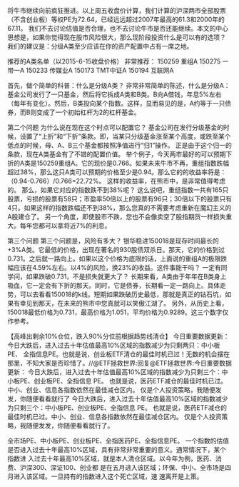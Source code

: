 将牛市继续向前疯狂推进。以上周五收盘价计算，我们计算的沪深两市全部股票（不含创业板）等权PE为72.64，已经远远超过2007年最高的61.3和2000年的67.11。
我们不去讨论估值是否合理，也不去讨论牛市是否还能继续。本文的中心思想是，如果你觉得现在股市风险很大，那么现阶段投资什么是可以有的选项？
我们的建议是：分级A类至少应该在你的资产配置中占有一席之地。


推荐的A类名单（以2015-6-15收盘价格）
非常推荐：
150259 重组A
150275 一带一A
150233 传媒业A
150173 TMT中证A
150194 互联网A


首先，做个简单的科普：什么是分级A类？
非常非常简单的陈述，什么是分级A：
基金公司发行了一只基金，然后将它拆成A类和B类。B向A借钱，年息5%左右（每年有变化）。然后，B类投向某个指数。这样，显而易见的是，A约等于一只债券，而B则变成了一个初始杠杆为2的杠杆基金。

第二个问题
为什么说在现在这个时点可以配置它？
基金公司在发行分级基金的时候，设置了“上折”和“下折”条款。即，当某只分级基金涨至某个高度，或跌至某个低点的时候，母、A、B三个基金都按照净值进行“归1”操作。
正是由于这个归一的条款，现在A类基金有了不错的配置价值。
举个例子，今天两市最好的可以预期下折的A类是150259重组A。它的现价是0.766。如果未来牛市不再，重组指数跌幅超过38%，那么这只A类可以预期的价格至少是0.94。那么它的的收益率将是：（0.94-0.766）/0.766=22.72%。
这样的收益率，在熊市中，是非常值得考虑的。
那么，如果它对应的指数跌不到38%呢？
这么说吧，重组指数一共有165只股票，亏损的股票有58只；市盈率50倍以上的股票有96只；30倍以下的股票只有4只。如果这样的指数跌幅还不到38%，那么您真的不需要考虑重新在魔幻主义的A股建仓了。
另一个角度，即使股市不跌，您也不会像卖空了股指期货一样损失重大。每年您都可以拿将近7%的利息。

第三个问题
第三个问题是，风险有多大？
银华稳进150018是现存时间最长的+3%A类。它最低的价格，出现在著名的930股债双杀日。那天，它的价格到过0.731。之后就一路向上。如果以这个价格为底限的话，上面说的重组A的极限跌幅应该在4.59%左右。以4%的风险，换23%的收益。这件事能干吗？
一定有同学问，如果跌破0.731，不是损失就更大了？
长期来看，A类由于年年在B类身上吸血，它一定会有下折的那天。同时，它是债券，长期看一定一路向上。具体走势，可以去看看150018的k线。短期如果跌破历史最低，那就是真正的钻石坑，如果有幸见到那天，在未来的熊市中您真就可以笑傲江湖了。
另外，从历史上看，150018最低价格为0.731，最高价格为1.051，平均价格为0.9289。这三个数字仅作参考。


【高峰出剩余10%仓位，跌入90%分位前根据趋势线清仓】
今日重要数据更新：今日大跌后，进入过去十年估值最高10%区域的指数减少为只剩两只：中小板PE、
全指信息PE。也就是说，创业板ETF清仓的最佳时机已过！无数的机会摆在那里，不知大家是否珍惜了。//@ETF拯救世界:回复@ETF拯救世界:今日重要数据更新：
今日大跌后，进入过去十年估值最高10%区域的指数减少为只剩三个：中小板PE、创业板PE、全指信息
PE。
也就是说，医药ETF减仓的最佳时机已过。中小、创业、信息各指数依然在最佳减仓区内。
仅是个人投资策略，我随便发发，你随便看看就行了
今日大跌后，进入过去十年估值最高10%区域的指数减少为只剩三个：中小板PE、创业板PE、全指信息
PE。
也就是说，医药ETF减仓的最佳时机已过。中小、创业、信息各指数依然在最佳减仓区内。
仅是个人投资策略，我随便发发，你随便看看就行了。


全市场PE、中小板PE、创业板PE、全指医药PE、全指信息PE。
一个指数的估值是否进入过去十年最高10%区域，具有非常非常重要的意义。通常情况下，某个指数进
入过去十年最高10%区域，就是本人清仓区域。以今年为例，医药、消费、沪深300、深证100、创业都
是在五月进入该区域；环保、中小、全市场是四月进入该区域。一旦持有的指数进入这个死亡区域，速
速离开是上策。
